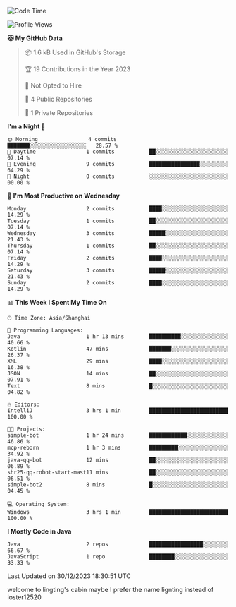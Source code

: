 <!--START_SECTION:waka-->
![Code Time](http://img.shields.io/badge/Code%20Time-21%20hrs%2024%20mins-blue)

![Profile Views](http://img.shields.io/badge/Profile%20Views-0-blue)

**🐱 My GitHub Data** 

> 📦 1.6 kB Used in GitHub's Storage 
 > 
> 🏆 19 Contributions in the Year 2023
 > 
> 🚫 Not Opted to Hire
 > 
> 📜 4 Public Repositories 
 > 
> 🔑 1 Private Repositories 
 > 
**I'm a Night 🦉** 

```text
🌞 Morning                4 commits           ███████░░░░░░░░░░░░░░░░░░   28.57 % 
🌆 Daytime                1 commits           ██░░░░░░░░░░░░░░░░░░░░░░░   07.14 % 
🌃 Evening                9 commits           ████████████████░░░░░░░░░   64.29 % 
🌙 Night                  0 commits           ░░░░░░░░░░░░░░░░░░░░░░░░░   00.00 % 
```
📅 **I'm Most Productive on Wednesday** 

```text
Monday                   2 commits           ████░░░░░░░░░░░░░░░░░░░░░   14.29 % 
Tuesday                  1 commits           ██░░░░░░░░░░░░░░░░░░░░░░░   07.14 % 
Wednesday                3 commits           █████░░░░░░░░░░░░░░░░░░░░   21.43 % 
Thursday                 1 commits           ██░░░░░░░░░░░░░░░░░░░░░░░   07.14 % 
Friday                   2 commits           ████░░░░░░░░░░░░░░░░░░░░░   14.29 % 
Saturday                 3 commits           █████░░░░░░░░░░░░░░░░░░░░   21.43 % 
Sunday                   2 commits           ████░░░░░░░░░░░░░░░░░░░░░   14.29 % 
```


📊 **This Week I Spent My Time On** 

```text
🕑︎ Time Zone: Asia/Shanghai

💬 Programming Languages: 
Java                     1 hr 13 mins        ██████████░░░░░░░░░░░░░░░   40.66 % 
Kotlin                   47 mins             ███████░░░░░░░░░░░░░░░░░░   26.37 % 
XML                      29 mins             ████░░░░░░░░░░░░░░░░░░░░░   16.38 % 
JSON                     14 mins             ██░░░░░░░░░░░░░░░░░░░░░░░   07.91 % 
Text                     8 mins              █░░░░░░░░░░░░░░░░░░░░░░░░   04.82 % 

🔥 Editors: 
IntelliJ                 3 hrs 1 min         █████████████████████████   100.00 % 

🐱‍💻 Projects: 
simple-bot               1 hr 24 mins        ████████████░░░░░░░░░░░░░   46.86 % 
mcp-reborn               1 hr 3 mins         █████████░░░░░░░░░░░░░░░░   34.92 % 
java-qq-bot              12 mins             ██░░░░░░░░░░░░░░░░░░░░░░░   06.89 % 
shr25-qq-robot-start-mast11 mins             ██░░░░░░░░░░░░░░░░░░░░░░░   06.51 % 
simple-bot2              8 mins              █░░░░░░░░░░░░░░░░░░░░░░░░   04.45 % 

💻 Operating System: 
Windows                  3 hrs 1 min         █████████████████████████   100.00 % 
```

**I Mostly Code in Java** 

```text
Java                     2 repos             █████████████████░░░░░░░░   66.67 % 
JavaScript               1 repo              ████████░░░░░░░░░░░░░░░░░   33.33 % 
```




 Last Updated on 30/12/2023 18:30:51 UTC
<!--END_SECTION:waka-->
welcome to lingting's cabin
maybe I prefer the name lignting instead of loster12520
